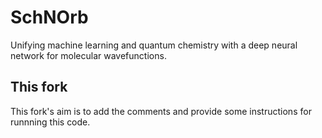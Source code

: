 # SchNOrb
Unifying machine learning and quantum chemistry with a deep neural network for molecular wavefunctions.

## This fork

This fork's aim is to add the comments and provide some instructions for runnning this code.
